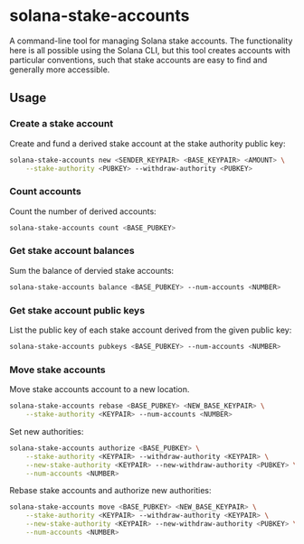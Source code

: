 # solana-stake-accounts

A command-line tool for managing Solana stake accounts. The functionality here is all
possible using the Solana CLI, but this tool creates accounts with particular
conventions, such that stake accounts are easy to find and generally more accessible.

## Usage

### Create a stake account

Create and fund a derived stake account at the stake authority public key:

```bash
solana-stake-accounts new <SENDER_KEYPAIR> <BASE_KEYPAIR> <AMOUNT> \
    --stake-authority <PUBKEY> --withdraw-authority <PUBKEY>
```

### Count accounts

Count the number of derived accounts:

```bash
solana-stake-accounts count <BASE_PUBKEY>
```

### Get stake account balances

Sum the balance of dervied stake accounts:

```bash
solana-stake-accounts balance <BASE_PUBKEY> --num-accounts <NUMBER>
```

### Get stake account public keys

List the public key of each stake account derived from the given public key:

```bash
solana-stake-accounts pubkeys <BASE_PUBKEY> --num-accounts <NUMBER>
```

### Move stake accounts

Move stake accounts account to a new location.

```bash
solana-stake-accounts rebase <BASE_PUBKEY> <NEW_BASE_KEYPAIR> \
    --stake-authority <KEYPAIR> --num-accounts <NUMBER>
```

Set new authorities:

```bash
solana-stake-accounts authorize <BASE_PUBKEY> \
    --stake-authority <KEYPAIR> --withdraw-authority <KEYPAIR> \
    --new-stake-authority <KEYPAIR> --new-withdraw-authority <PUBKEY> \
    --num-accounts <NUMBER>
```

Rebase stake accounts and authorize new authorities:

```bash
solana-stake-accounts move <BASE_PUBKEY> <NEW_BASE_KEYPAIR> \
    --stake-authority <KEYPAIR> --withdraw-authority <KEYPAIR> \
    --new-stake-authority <KEYPAIR> --new-withdraw-authority <PUBKEY> \
    --num-accounts <NUMBER>
```
